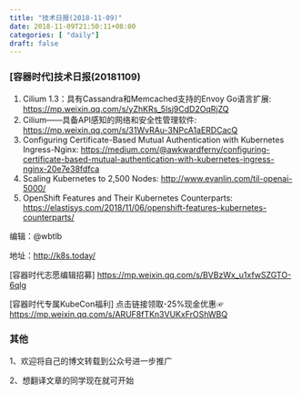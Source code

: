 ```yaml
--- 
title: "技术日报(2018-11-09)" 
date: 2018-11-09T21:50:11+08:00
categories: [ "daily"]
draft: false
---
```

### [容器时代]技术日报(20181109)

1. Cilium 1.3：具有Cassandra和Memcached支持的Envoy Go语言扩展: <https://mp.weixin.qq.com/s/yZhKRs_5lsj9CdD2OqRjZQ>
2. Cilium——具备API感知的网络和安全性管理软件: <https://mp.weixin.qq.com/s/31WvRAu-3NPcA1aERDCacQ>
3. Configuring Certificate-Based Mutual Authentication with Kubernetes Ingress-Nginx: <https://medium.com/@awkwardferny/configuring-certificate-based-mutual-authentication-with-kubernetes-ingress-nginx-20e7e38fdfca>
4. Scaling Kubernetes to 2,500 Nodes: <http://www.evanlin.com/til-openai-5000/> 
5. OpenShift Features and Their Kubernetes Counterparts: <https://elastisys.com/2018/11/06/openshift-features-kubernetes-counterparts/>

编辑：@wbtlb

地址：<http://k8s.today/>

[容器时代志愿编辑招募] <https://mp.weixin.qq.com/s/BVBzWx_u1xfwSZGTO-6qlg>

[容器时代专属KubeCon福利] 点击链接领取-25%现金优惠☞ <https://mp.weixin.qq.com/s/ARUF8fTKn3VUKxFrOShWBQ>

### 其他

1、欢迎将自己的博文转载到公众号进一步推广

2、想翻译文章的同学现在就可开始
